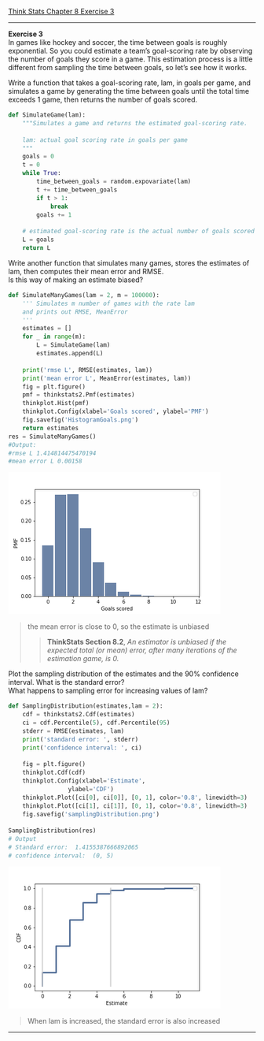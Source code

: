 [Think Stats Chapter 8 Exercise 3](http://greenteapress.com/thinkstats2/html/thinkstats2009.html#toc77)

---
**Exercise 3**  
In games like hockey and soccer, the time between goals is roughly exponential. So you could estimate a team’s goal-scoring rate by observing the number of goals they score in a game. This estimation process is a little different from sampling the time between goals, so let’s see how it works.  

Write a function that takes a goal-scoring rate, lam, in goals per game, and simulates a game by generating the time between goals until the total time exceeds 1 game, then returns the number of goals scored.  

```python
def SimulateGame(lam):
    """Simulates a game and returns the estimated goal-scoring rate.

    lam: actual goal scoring rate in goals per game
    """
    goals = 0
    t = 0
    while True:
        time_between_goals = random.expovariate(lam)
        t += time_between_goals
        if t > 1:
            break
        goals += 1

    # estimated goal-scoring rate is the actual number of goals scored
    L = goals
    return L
```

Write another function that simulates many games, stores the estimates of lam, then computes their mean error and RMSE.  
Is this way of making an estimate biased?

```python
def SimulateManyGames(lam = 2, m = 100000):
    ''' Simulates m number of games with the rate lam
    and prints out RMSE, MeanError
    '''
    estimates = []
    for _ in range(m):
        L = SimulateGame(lam)
        estimates.append(L)

    print('rmse L', RMSE(estimates, lam))
    print('mean error L', MeanError(estimates, lam))
    fig = plt.figure()
    pmf = thinkstats2.Pmf(estimates)
    thinkplot.Hist(pmf)
    thinkplot.Config(xlabel='Goals scored', ylabel='PMF')
    fig.savefig('HistogramGoals.png')
    return estimates
res = SimulateManyGames()
#Output:
#rmse L 1.414814475470194
#mean error L 0.00158
```
![histo](./HistogramGoals.png)  
> the mean error is close to 0, so the estimate is unbiased
>> **ThinkStats Section 8.2**, _An estimator is unbiased if the expected total (or mean) error, after many iterations of the estimation game, is 0._

Plot the sampling distribution of the estimates and the 90% confidence interval. What is the standard error?  
 What happens to sampling error for increasing values of lam?  

```python
def SamplingDistribution(estimates,lam = 2):
    cdf = thinkstats2.Cdf(estimates)
    ci = cdf.Percentile(5), cdf.Percentile(95)
    stderr = RMSE(estimates, lam)
    print('standard error: ', stderr)
    print('confidence interval: ', ci)

    fig = plt.figure()
    thinkplot.Cdf(cdf)
    thinkplot.Config(xlabel='Estimate',
                 ylabel='CDF')
    thinkplot.Plot([ci[0], ci[0]], [0, 1], color='0.8', linewidth=3)
    thinkplot.Plot([ci[1], ci[1]], [0, 1], color='0.8', linewidth=3)
    fig.savefig('samplingDistribution.png')

SamplingDistribution(res)
# Output
# Standard error:  1.4155387666892065
# confidence interval:  (0, 5)
```
![sampling](./samplingDistribution.png)  
> When lam is increased, the standard error is also increased

---
